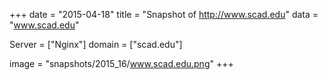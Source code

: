 
+++
date = "2015-04-18"
title = "Snapshot of http://www.scad.edu"
data = "www.scad.edu"

Server = ["Nginx"]
domain = ["scad.edu"]

  image = "snapshots/2015_16/www.scad.edu.png"
+++
#
